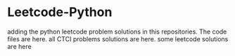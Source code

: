# Leetcode-Python
adding the python leetcode problem solutions in this repositories. 
The code files are here.
all CTCI problems solutions are here.
some leetcode solutions are here




















































































































































































































































































































































































































































































































































































































































































































































































































































































































































































































































































































































































